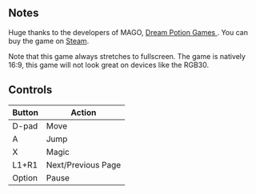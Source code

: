 ## Notes

Huge thanks to the developers of MAGO, [Dream Potion Games ](https://dreampotiongames.com/). You can buy the game on [Steam](https://store.steampowered.com/app/1098280/Mago/).

Note that this game always stretches to fullscreen. The game is natively 16:9, this game will not look great on devices like the RGB30.

## Controls

| Button | Action |
|--|--| 
|D-pad|Move|
|A|Jump|
|X|Magic|
|L1+R1|Next/Previous Page|
|Option|Pause|


